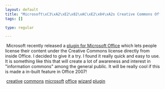 ```yaml
--- 
layout: default
title: "Microsoft\xC3\xA2\xE2\x82\xAC\xE2\x84\xA2s Creative Commons Office plugin"
tags: []

type: regular

---
```

<a href="http://photos1.blogger.com/blogger/5910/574/1600/word_cc_doc.jpg"><img src="http://photos1.blogger.com/blogger/5910/574/320/word_cc_doc.jpg" alt="" border="0" /></a>
Microsoft recently released a <a href="http://www.microsoft.com/downloads/details.aspx?FamilyId=113B53DD-1CC0-4FBE-9E1D-B91D07C76504&amp;displaylang=en">plugin for Microsoft Office</a> which lets people license their content under the Creative Commons license directly from inside Office. I decided to give it a try. I found it really quick and easy to use. It is something like this that will create a lot of awareness and interest in "information commons" among the general public. It will be really cool if this is made a in-built feature in Office 2007!

<a href="http://photos1.blogger.com/blogger/5910/574/1600/word_cc_wizard.jpg"><img src="http://photos1.blogger.com/blogger/5910/574/320/word_cc_wizard.jpg" alt="" border="0" /></a>
<a href="http://technorati.com/tag/creative" rel="tag">creative</a> <a href="http://technorati.com/tag/commons" rel="tag">commons</a> <a href="http://technorati.com/tag/microsoft" rel="tag">microsoft</a> <a href="http://technorati.com/tag/office" rel="tag">office</a> <a href="http://technorati.com/tag/wizard" rel="tag">wizard</a> <a href="http://technorati.com/tag/plugin" rel="tag">plugin</a>
